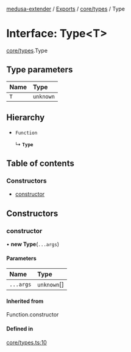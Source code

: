 [medusa-extender](../README.md) / [Exports](../modules.md) / [core/types](../modules/core_types.md) / Type

# Interface: Type<T\>

[core/types](../modules/core_types.md).Type

## Type parameters

| Name | Type |
| :------ | :------ |
| `T` | `unknown` |

## Hierarchy

- `Function`

  ↳ **`Type`**

## Table of contents

### Constructors

- [constructor](core_types.Type.md#constructor)

## Constructors

### constructor

• **new Type**(`...args`)

#### Parameters

| Name | Type |
| :------ | :------ |
| `...args` | `unknown`[] |

#### Inherited from

Function.constructor

#### Defined in

[core/types.ts:10](https://github.com/adrien2p/medusa-extender/blob/12c4270/src/core/types.ts#L10)
